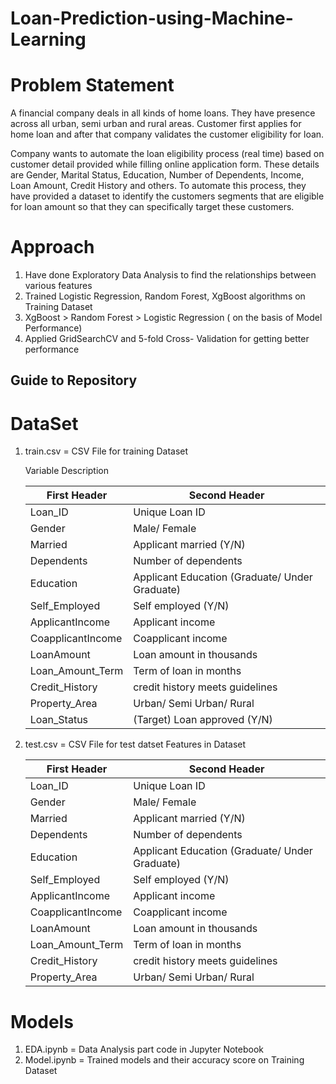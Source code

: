 # Loan-Prediction-using-Machine-Learning

# Problem Statement
A financial company deals in all kinds of home loans. They have presence across all urban, semi urban and rural areas. Customer first applies for home loan and after that company validates the customer eligibility for loan.

Company wants to automate the loan eligibility process (real time) based on customer detail provided while filling online application form. These details are Gender, Marital Status, Education, Number of Dependents, Income, Loan Amount, Credit History and others. To automate this process, they have provided a dataset to identify the customers segments that are eligible for loan amount so that they can specifically target these customers. 


# Approach
 
 1. Have done Exploratory Data Analysis to find the relationships between various features
 2. Trained Logistic Regression, Random Forest, XgBoost algorithms on Training Dataset
 3. XgBoost > Random Forest > Logistic Regression ( on the basis of Model Performance)
 4. Applied GridSearchCV and 5-fold Cross- Validation for getting better performance
 
 
 ## Guide to Repository
 # DataSet
 1. train.csv = CSV File for training Dataset
 
     Variable 	Description
     
     
      First Header | Second Header
    ------------ | -------------
    Loan_ID |	Unique Loan ID
    Gender |	Male/ Female
    Married |	Applicant married (Y/N)
    Dependents |	Number of dependents
    Education |	Applicant Education (Graduate/ Under Graduate)
    Self_Employed |	Self employed (Y/N)
    ApplicantIncome |	Applicant income
    CoapplicantIncome |	Coapplicant income
    LoanAmount |	Loan amount in thousands
    Loan_Amount_Term |	Term of loan in months
    Credit_History |	credit history meets guidelines
    Property_Area |	Urban/ Semi Urban/ Rural
    Loan_Status |	(Target) Loan approved (Y/N)
    
 3. test.csv = CSV File for test datset
    Features in Dataset
    
     First Header | Second Header
    ------------ | -------------
    Loan_ID |	Unique Loan ID
    Gender |	Male/ Female
    Married |	Applicant married (Y/N)
    Dependents |	Number of dependents
    Education |	Applicant Education (Graduate/ Under Graduate)
    Self_Employed |	Self employed (Y/N)
    ApplicantIncome |	Applicant income
    CoapplicantIncome |	Coapplicant income
    LoanAmount |	Loan amount in thousands
    Loan_Amount_Term |	Term of loan in months
    Credit_History |	credit history meets guidelines
    Property_Area |	Urban/ Semi Urban/ Rural

# Models
1. EDA.ipynb = Data Analysis part code in Jupyter Notebook
2. Model.ipynb = Trained models and their accuracy score on Training Dataset

 

